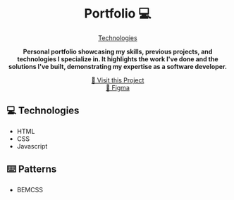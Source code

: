 <h1 align="center" style="font-weight: bold;">Portfolio 💻</h1>

<p align="center">
 <a href="#tech">Technologies</a>
</p>

<p align="center">
    <b>Personal portfolio showcasing my skills, previous projects, and technologies I specialize in. It highlights the work I've done and the solutions I've built, demonstrating my expertise as a software developer.</b>
</p>

<p align="center">
     <a href="https://brunocardozo.com.br">📱 Visit this Project</a><br>
     <a href="https://www.figma.com/design/3rSc6Oj9NlrpE7ruYOSc05/Portfolio?node-id=812-16&t=c7WFxYFA981kT7pC-1">🎨 Figma</a>
</p>

<h2 id="technologies">💻 Technologies</h2>

- HTML
- CSS
- Javascript

<h2 id="patterns">⌨️ Patterns</h2>

- BEMCSS